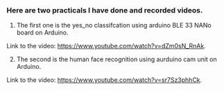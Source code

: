 ### Here are two practicals I have done and recorded videos.

1. The first one is the yes_no classifcation using arduino BLE 33 NANo board on Arduino. 

Link to the video: https://www.youtube.com/watch?v=dZm0sN_RnAk. 

2. The second is the human face recognition using aurduino cam unit on Arduino. 

Link to the video: https://www.youtube.com/watch?v=sr7Sz3phhCk. 
